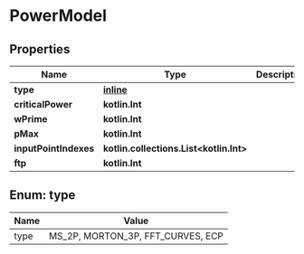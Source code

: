 
# PowerModel

## Properties
Name | Type | Description | Notes
------------ | ------------- | ------------- | -------------
**type** | [**inline**](#Type) |  |  [optional]
**criticalPower** | **kotlin.Int** |  |  [optional]
**wPrime** | **kotlin.Int** |  |  [optional]
**pMax** | **kotlin.Int** |  |  [optional]
**inputPointIndexes** | **kotlin.collections.List&lt;kotlin.Int&gt;** |  |  [optional]
**ftp** | **kotlin.Int** |  |  [optional]


<a id="Type"></a>
## Enum: type
Name | Value
---- | -----
type | MS_2P, MORTON_3P, FFT_CURVES, ECP



